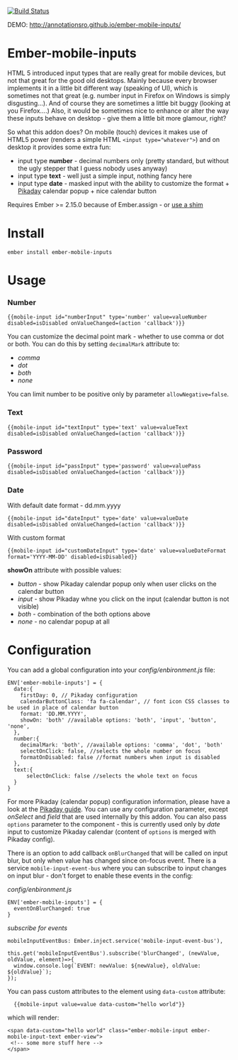 [![Build Status](https://travis-ci.org/AnnotationSro/ember-mobile-inputs.svg?branch=master)](https://travis-ci.org/AnnotationSro/ember-mobile-inputs)

DEMO: http://annotationsro.github.io/ember-mobile-inputs/

# Ember-mobile-inputs
    
HTML 5 introduced input types that are really great for mobile devices, but not that great for the good old desktops.
Mainly because every browser implements it in a little bit different way (speaking of UI), which is sometimes not that great (e.g. number input in Firefox on Windows
is simply disgusting...). And of course they are sometimes a little bit buggy (looking at you Firefox....)
Also, it would be sometimes nice to enhance or alter the way these inputs behave on desktop - give them a little bit more glamour, right?

So what this addon does? On mobile (touch) devices it makes use of HTML5 power (renders a simple HTML `<input type="whatever">`) and on desktop it provides some extra fun:
* input type **number** - decimal numbers only (pretty standard, but without the ugly stepper that I guess nobody uses anyway)
* input type **text** - well just a simple input, nothing fancy here
* input type **date** - masked input with the ability to customize the format + [Pikaday](https://github.com/dbushell/Pikaday) calendar popup + nice calendar button

Requires Ember >= 2.15.0 because of Ember.assign - or [use a shim](https://github.com/shipshapecode/ember-assign-polyfill)

# Install

```
ember install ember-mobile-inputs
```

# Usage

### Number
```
{{mobile-input id="numberInput" type='number' value=valueNumber disabled=isDisabled onValueChanged=(action 'callback')}}
```

You can customize the decimal point mark - whether to use comma or dot or both. You can do this by setting `decimalMark` attribute to:
* _comma_
* _dot_
* _both_
* _none_

You can limit number to be positive only by parameter `allowNegative=false`.

### Text
```
{{mobile-input id="textInput" type='text' value=valueText disabled=isDisabled onValueChanged=(action 'callback')}}
```
### Password
```
{{mobile-input id="passInput" type='password' value=valuePass disabled=isDisabled onValueChanged=(action 'callback')}}
```
### Date
With default date format - dd.mm.yyyy
```
{{mobile-input id="dateInput" type='date' value=valueDate disabled=isDisabled onValueChanged=(action 'callback')}}
```

With custom format
```
{{mobile-input id="customDateInput" type='date' value=valueDateFormat format='YYYY-MM-DD' disabled=isDisabled}}
```

**showOn** attribute with possible values:
* _button_ - show Pikaday calendar popup only when user clicks on the calendar button
* _input_ - show Pikaday whne you click on the input (calendar button is not visible)
* _both_ - combination of the both options above
* _none_ - no calendar popup at all

# Configuration

You can add a global configuration into your _config/enbironment.js_ file:
```
ENV['ember-mobile-inputs'] = {
  date:{
    firstDay: 0, // Pikaday configuration
    calendarButtonClass: 'fa fa-calendar', // font icon CSS classes to be used in place of calendar button
    format: 'DD.MM.YYYY',
    showOn: 'both' //available options: 'both', 'input', 'button', 'none',
  },
  number:{
    decimalMark: 'both', //available options: 'comma', 'dot', 'both'
    selectOnClick: false, //selects the whole number on focus
    formatOnDisabled: false //format numbers when input is disabled
  },
  text:{
      selectOnClick: false //selects the whole text on focus
  }
}
```

For more Pikaday (calendar popup) configuration information, please have a look at the [Pikaday guide](https://github.com/dbushell/Pikaday#configuration).
You can use any configuration parameter, except _onSelect_ and _field_ that are used internally by this addon.
You can also pass `options` parameter to the component - this is currently used only by _date_ input to customize Pikaday calendar (content of `options` is merged with Pikaday config).


There is an option to add callback `onBlurChanged` that will be called on input blur, but only when value has changed since on-focus event.
There is a service `mobile-input-event-bus` where you can subscribe to input changes on input blur - don't forget to enable these events in the config:

 _config/enbironment.js_
```
ENV['ember-mobile-inputs'] = {
  eventOnBlurChanged: true
}
```
_subscribe for events_
```
mobileInputEventBus: Ember.inject.service('mobile-input-event-bus'),

this.get('mobileInputEventBus').subscribe('blurChanged', (newValue, oldValue, element)=>{
  window.console.log(`EVENT: newValue: ${newValue}, oldValue: ${oldValue}`);
});
```

You can pass custom attributes to the element using `data-custom` attribute:
```
  {{mobile-input value=value data-custom="hello world"}}
```

which will render:
```
<span data-custom="hello world" class="ember-mobile-input ember-mobile-input-text ember-view">
 <!-- some more stuff here -->
</span>
```
